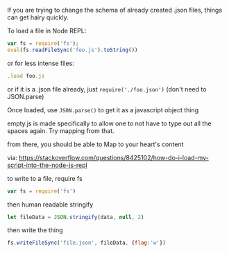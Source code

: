 If you are trying to change the schema of already created .json files, things can get hairy quickly.

To load a file in Node REPL:

``` javascript
var fs = require('fs');
eval(fs.readFileSync('foo.js').toString())
```

or for less intense files:
``` javascript
.load foo.js
```

or if it is a .json file already, just `require('./foo.json')` (don't need to JSON.parse)

Once loaded, use `JSON.parse()` to get it as a javascript object thing

empty.js is made specifically to allow one to not have to type out all the spaces again.  Try mapping from that.

from there, you should be able to Map to your heart's content

via: https://stackoverflow.com/questions/8425102/how-do-i-load-my-script-into-the-node-js-repl

to write to a file, require fs

``` javascript
var fs = require('fs')
```
then human readable stringify
``` javascript
let fileData = JSON.stringify(data, null, 2)
```
then write the thing

``` javascript
fs.writeFileSync('file.json', fileData, {flag:'w'})
```
